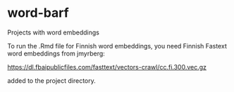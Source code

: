 # word-barf
Projects with word embeddings

To run the .Rmd file for Finnish word embeddings, you need 
Finnish Fastext word embeddings from jmyrberg: 

https://dl.fbaipublicfiles.com/fasttext/vectors-crawl/cc.fi.300.vec.gz

added to the project directory. 



